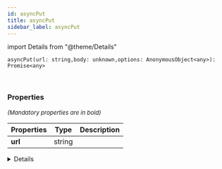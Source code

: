 ```yaml
---
id: asyncPut
title: asyncPut
sidebar_label: asyncPut
---
```


import Details from "@theme/Details"


```tsx
asyncPut(url: string,body: unknown,options: AnonymousObject<any>): Promise<any>
```
<br/>



### Properties

<font size="2"><i>(Mandatory properties are in bold)</i></font>

| Properties | Type | Description |
| --------- | ---- | ----------- |
| **url** | string |  |


<Details summary={<summary><b>Additional properties for advanced use cases</b></summary>}><div>

| Properties | Type | Description |
| --------- | ---- | ----------- |
| body | unknown |  |
| options | [AnonymousObject](/framework-api/interfaces/AnonymousObject.md)<any\> |  |


</div></Details>